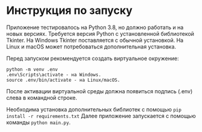 # Инструкция по запуску

Приложение тестировалось на Python 3.8, но должно работать и на новых версиях.
Требуется версия Python с установленной библиотекой Tkinter.
На Windows Tkinter поставляется с обычной установкой.
На Linux и macOS может потребоваться дополнительная установка.

Перед запуском рекомендуется создать виртуальное окружение:
```
python -m venv .env
.env\Scripts\activate - на Windows.
source .env/bin/activate - на Linux/macOS.
```
После активации виртуальной среды должна появиться подпись (.env) слева в командной строке.

Необходима установка дополнительных библиотек с помощью `pip install -r requirements.txt`
Далее приложение запускается с помощью команды `python main.py`.
